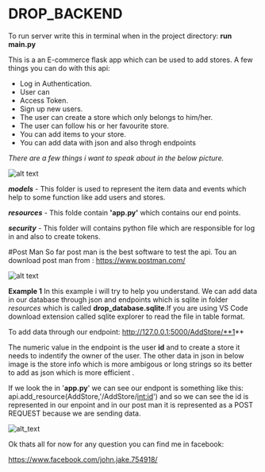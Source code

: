 # DROP_BACKEND
To run server write this in terminal when in the project directory:
**run main.py**

This is a an E-commerce flask app which can be used to add stores.
A few things you can do with this api:
 * Log in Authentication.
 * User can
 * Access Token.
 * Sign up new users.
 * The user can create a store which only belongs to him/her.
 * The user can follow his or her favourite store.
 * You can add items to your store.
 * You can add data with json and also throgh endpoints
 
 
*There are a few things i want to speak about in the below picture.*


![alt text](https://github.com/JohnKinyanjui/DROP_BACKEND/blob/master/screen_shots/bar_1.JPG)

<b><i>models</i></b> - This folder is used to represent the item data and  events which help to some function like add users and stores.

<b><i>resources</i></b> - This folde  contain <b>'app.py'</b> which contains our end points.

<b><i>security</i></b> - This folder will contains python file which are responsible for log in and also to create tokens.

#Post Man
So far post man is the best software to test the api.
Tou an download post man from : https://www.postman.com/

![alt text](https://github.com/JohnKinyanjui/DROP_BACKEND/blob/master/screen_shots/post.JPG)

**Example 1**
In this example i will try to help you understand.
We can add data in our database through json and endpoints which is sqlite in folder *resources* which is called **drop_database.sqlite**.If you are using VS Code download extension called sqlite explorer to read the file in table format.

To add data through our endpoint:
 http://127.0.0.1:5000/AddStore/**1**
 
 The numeric value in the endpoint is the user  **id** and to create a store it needs to indentify the owner of the user.
 The other data in json in below image is the store info which is more ambigous or long strings so its better to add as json which is more efficient .
 
 If we look the in '**app.py**' we can see our endpont is something like this:
   api.add_resource(AddStore,'/AddStore/<int:id>')
 and   so we can see the id is represented in our enpoint and in our post man it is represented as a POST REQUEST because we are sending data.
 
![alt_text](https://github.com/JohnKinyanjui/DROP_BACKEND/blob/master/screen_shots/addstore.JPG)

Ok thats all for now for any question you can find me in facebook:

https://www.facebook.com/john.jake.754918/




